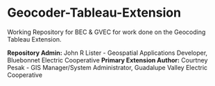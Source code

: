 # Geocoder-Tableau-Extension
Working Repository for BEC &amp; GVEC for work done on the Geocoding Tableau Extension.

**Repository Admin:** John R Lister - Geospatial Applications Developer, Bluebonnet Electric Cooperative
**Primary Extension Author:** Courtney Pesak - GIS Manager/System Administrator, Guadalupe Valley Electric Cooperative 


